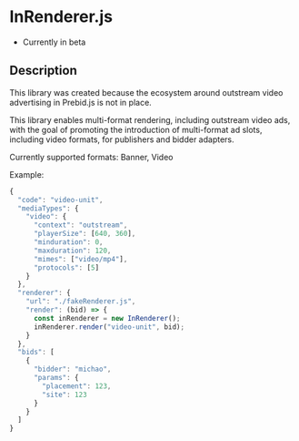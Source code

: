 # InRenderer.js

- Currently in beta

## Description

This library was created because the ecosystem around outstream video advertising in Prebid.js is not in place.

This library enables multi-format rendering, including outstream video ads, with the goal of promoting the introduction of multi-format ad slots, including video formats, for publishers and bidder adapters.

Currently supported formats: Banner, Video

Example:

```javascript
{
  "code": "video-unit",
  "mediaTypes": {
    "video": {
      "context": "outstream",
      "playerSize": [640, 360],
      "minduration": 0,
      "maxduration": 120,
      "mimes": ["video/mp4"],
      "protocols": [5]
    }
  },
  "renderer": {
    "url": "./fakeRenderer.js",
    "render": (bid) => {
      const inRenderer = new InRenderer();
      inRenderer.render("video-unit", bid);
    }
  },
  "bids": [
    {
      "bidder": "michao",
      "params": {
        "placement": 123,
        "site": 123
      }
    }
  ]
}
```
